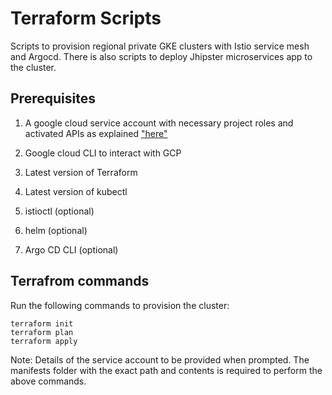 # Terraform Scripts 

Scripts to provision regional private GKE clusters with Istio service mesh and Argocd.
There is also scripts to deploy Jhipster microservices app to the cluster. 

## Prerequisites

1. A google cloud service account with necessary project roles and activated APIs as explained ["here"](https://github.com/terraform-google-modules/terraform-google-kubernetes-engine/tree/master/modules/private-cluster)

2. Google cloud CLI to interact with GCP 

3. Latest version of Terraform 

3. Latest  version of kubectl 

4. istioctl (optional)

5. helm (optional)

6. Argo CD CLI (optional)


## Terrafrom commands

Run the following commands to provision the cluster:

    terraform init
    terraform plan
    terraform apply

Note: Details of the service account to be provided when prompted. The manifests folder with the exact path and contents is required to perform the above commands.
